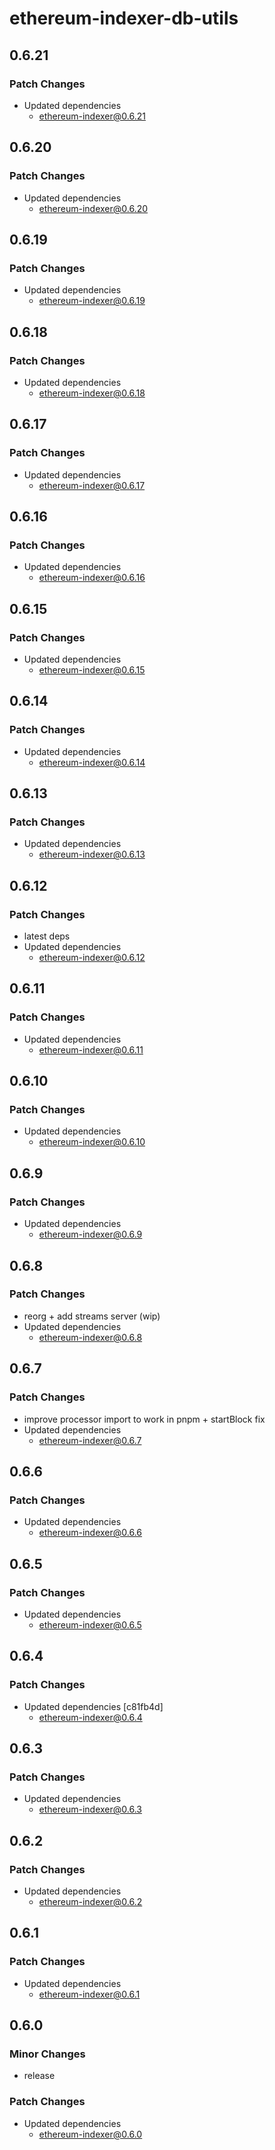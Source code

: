 # ethereum-indexer-db-utils

## 0.6.21

### Patch Changes

- Updated dependencies
  - ethereum-indexer@0.6.21

## 0.6.20

### Patch Changes

- Updated dependencies
  - ethereum-indexer@0.6.20

## 0.6.19

### Patch Changes

- Updated dependencies
  - ethereum-indexer@0.6.19

## 0.6.18

### Patch Changes

- Updated dependencies
  - ethereum-indexer@0.6.18

## 0.6.17

### Patch Changes

- Updated dependencies
  - ethereum-indexer@0.6.17

## 0.6.16

### Patch Changes

- Updated dependencies
  - ethereum-indexer@0.6.16

## 0.6.15

### Patch Changes

- Updated dependencies
  - ethereum-indexer@0.6.15

## 0.6.14

### Patch Changes

- Updated dependencies
  - ethereum-indexer@0.6.14

## 0.6.13

### Patch Changes

- Updated dependencies
  - ethereum-indexer@0.6.13

## 0.6.12

### Patch Changes

- latest deps
- Updated dependencies
  - ethereum-indexer@0.6.12

## 0.6.11

### Patch Changes

- Updated dependencies
  - ethereum-indexer@0.6.11

## 0.6.10

### Patch Changes

- Updated dependencies
  - ethereum-indexer@0.6.10

## 0.6.9

### Patch Changes

- Updated dependencies
  - ethereum-indexer@0.6.9

## 0.6.8

### Patch Changes

- reorg + add streams server (wip)
- Updated dependencies
  - ethereum-indexer@0.6.8

## 0.6.7

### Patch Changes

- improve processor import to work in pnpm + startBlock fix
- Updated dependencies
  - ethereum-indexer@0.6.7

## 0.6.6

### Patch Changes

- Updated dependencies
  - ethereum-indexer@0.6.6

## 0.6.5

### Patch Changes

- Updated dependencies
  - ethereum-indexer@0.6.5

## 0.6.4

### Patch Changes

- Updated dependencies [c81fb4d]
  - ethereum-indexer@0.6.4

## 0.6.3

### Patch Changes

- Updated dependencies
  - ethereum-indexer@0.6.3

## 0.6.2

### Patch Changes

- Updated dependencies
  - ethereum-indexer@0.6.2

## 0.6.1

### Patch Changes

- Updated dependencies
  - ethereum-indexer@0.6.1

## 0.6.0

### Minor Changes

- release

### Patch Changes

- Updated dependencies
  - ethereum-indexer@0.6.0
